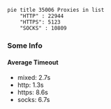 
```mermaid
pie title 35006 Proxies in list
    "HTTP" : 22944
    "HTTPS": 5123
    "SOCKS" : 10809
```

### Some Info
#### Average Timeout

- mixed: 2.7s
- http: 1.3s
- https: 8.6s
- socks: 6.7s